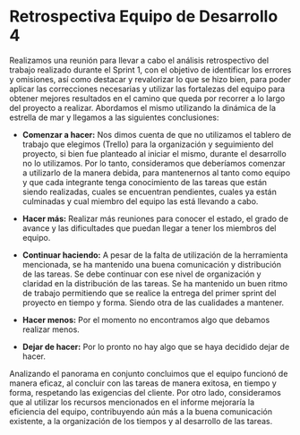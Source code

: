 # Retrospectiva Equipo de Desarrollo 4
Realizamos una reunión para llevar a cabo el análisis retrospectivo del trabajo realizado durante el Sprint 1, con el objetivo de identificar los errores y omisiones, así como destacar y revalorizar lo que se hizo bien, para poder aplicar las correcciones necesarias y utilizar las fortalezas del equipo para obtener mejores resultados en el camino que queda por recorrer a lo largo del proyecto a realizar.  Abordamos el mismo utilizando la dinámica de la estrella de mar y llegamos a las siguientes conclusiones:

+ **Comenzar a hacer:**
Nos dimos cuenta de que no utilizamos el tablero de trabajo que elegimos (Trello) para la organización y seguimiento del proyecto, si bien fue planteado al iniciar el mismo, durante el desarrollo no lo utilizamos.
Por lo tanto, consideramos que deberíamos comenzar a utilizarlo de la manera debida, para mantenernos al tanto como equipo y que cada integrante tenga conocimiento de las tareas que están siendo realizadas, cuales se encuentran pendientes, cuales ya están culminadas y cual miembro del equipo las está llevando a cabo.

+ **Hacer más:**
Realizar más reuniones para conocer el estado, el grado de avance y las dificultades que puedan llegar a tener los miembros del equipo.

+ **Continuar haciendo:**
A pesar de la falta de utilización de la herramienta mencionada, se ha mantenido una buena comunicación y distribución de las tareas. Se debe continuar con ese nivel de organización y claridad en la distribución de las tareas. 
Se ha mantenido un buen ritmo de trabajo permitiendo que se realice la entrega del primer sprint del proyecto en tiempo y forma. Siendo otra de las cualidades a mantener.

+ **Hacer menos:**
Por el momento no encontramos algo que debamos realizar menos. 

+ **Dejar de hacer:**
Por lo pronto no hay algo que se haya decidido dejar de hacer. 

Analizando el panorama en conjunto concluimos que el equipo funcionó de manera eficaz, al concluir con las tareas de manera exitosa, en tiempo y forma, respetando las exigencias del cliente. Por otro lado, consideramos que al utilizar los recursos mencionados en el informe mejoraría la eficiencia del equipo, contribuyendo aún más a la buena comunicación existente, a la organización de los tiempos y al desarrollo de las tareas.
